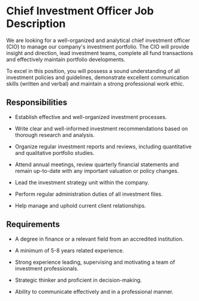 # Chief Investment Officer Job Description

We are looking for a well-organized and analytical chief investment officer (CIO) to manage our company's investment portfolio. The CIO will provide insight and direction, lead investment teams, complete all fund transactions and effectively maintain portfolio developments.

To excel in this position, you will possess a sound understanding of all investment policies and guidelines, demonstrate excellent communication skills (written and verbal) and maintain a strong professional work ethic.

## Responsibilities

* Establish effective and well-organized investment processes.

* Write clear and well-informed investment recommendations based on thorough research and analysis.

* Organize regular investment reports and reviews, including quantitative and qualitative portfolio studies.

* Attend annual meetings, review quarterly financial statements and remain up-to-date with any important valuation or policy changes.

* Lead the investment strategy unit within the company.

* Perform regular administration duties of all investment files.

* Help manage and uphold current client relationships.

## Requirements

* A degree in finance or a relevant field from an accredited institution.

* A minimum of 5-8 years related experience.

* Strong experience leading, supervising and motivating a team of investment professionals.

* Strategic thinker and proficient in decision-making.

* Ability to communicate effectively and in a professional manner.

